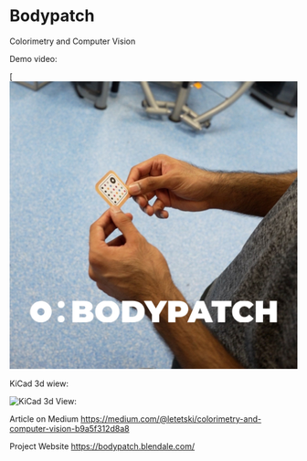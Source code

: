 # Bodypatch 

Colorimetry and Computer Vision


Demo video:

[![DEMO](https://raw.githubusercontent.com/sanderlt/bodypatch/main/hands_and_patch.jpg)

KiCad 3d wiew:

 <img alt="KiCad 3d View:" src="https://raw.githubusercontent.com/sanderlt/bodypatch/main/media/1.png"  width='480'>

Article on Medium https://medium.com/@letetski/colorimetry-and-computer-vision-b9a5f312d8a8

Project Website https://bodypatch.blendale.com/
